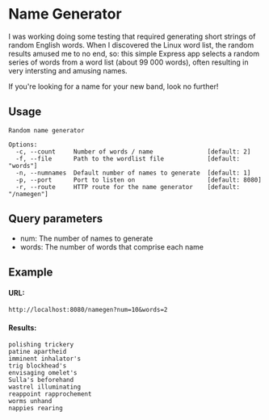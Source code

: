 Name Generator
==============

I was working doing some testing that required generating short strings of random English words. When I discovered the Linux word list, the random results amused me to no end, so: this simple Express app selects a random series of words from a word list (about 99 000 words), often resulting in very intersting and amusing names.

If you're looking for a name for your new band, look no further!

## Usage

    Random name generator

    Options:
      -c, --count     Number of words / name               [default: 2]
      -f, --file      Path to the wordlist file            [default: "words"]
      -n, --numnames  Default number of names to generate  [default: 1]
      -p, --port      Port to listen on                    [default: 8080]
      -r, --route     HTTP route for the name generator    [default: "/namegen"]


## Query parameters

* num: The number of names to generate
* words: The number of words that comprise each name

## Example

#### URL:

    http://localhost:8080/namegen?num=10&words=2

#### Results:

    polishing trickery
    patine apartheid
    imminent inhalator's
    trig blockhead's
    envisaging omelet's
    Sulla's beforehand
    wastrel illuminating
    reappoint rapprochement
    worms unhand
    nappies rearing
